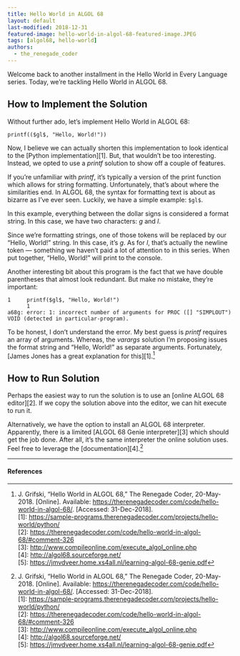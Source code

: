 ```yaml
---
title: Hello World in ALGOL 68
layout: default
last-modified: 2018-12-31
featured-image: hello-world-in-algol-68-featured-image.JPEG
tags: [algol68, hello-world]
authors:
  - the_renegade_coder
---
```


Welcome back to another installment in the Hello World in Every Language series. Today, we’re tackling Hello World in ALGOL 68.

## How to Implement the Solution

Without further ado, let’s implement Hello World in ALGOL 68:

```
printf(($gl$, "Hello, World!"))
```
Now, I believe we can actually shorten this implementation to look identical to the [Python implementation][1]. But, that wouldn’t be too interesting. Instead, we opted to use a *printf* solution to show off a couple of features.

If you’re unfamiliar with *printf*, it’s typically a version of the print function which allows for string formatting. Unfortunately, that’s about where the similarities end. In ALGOL 68, the syntax for formatting text is about as bizarre as I’ve ever seen. Luckily, we have a simple example: `$gl$`.

In this example, everything between the dollar signs is considered a format string. In this case, we have two characters: *g* and *l*.

Since we’re formatting strings, one of those tokens will be replaced by our “Hello, World!” string. In this case, it’s *g*. As for *l*, that’s actually the newline token — something we haven’t paid a lot of attention to in this series. When put together, “Hello, World!” will print to the console.

Another interesting bit about this program is the fact that we have double parentheses that almost look redundant. But make no mistake, they’re important:

```
1     printf($gl$, "Hello, World!")
      1                            
a68g: error: 1: incorrect number of arguments for PROC ([] "SIMPLOUT") VOID (detected in particular-program).
```
To be honest, I don’t understand the error. My best guess is *printf* requires an array of arguments. Whereas, the *varargs* solution I’m proposing issues the format string and “Hello, World!” as separate arguments. Fortunately, [James Jones has a great explanation for this][1].[^1]

## How to Run Solution

Perhaps the easiest way to run the solution is to use an [online ALGOL 68 editor][2]. If we copy the solution above into the editor, we can hit execute to run it.

Alternatively, we have the option to install an ALGOL 68 interpreter. Apparently, there is a limited [ALGOL 68 Genie interpreter][3] which should get the job done. After all, it’s the same interpreter the online solution uses. Feel free to leverage the [documentation][4].[^1]

---

#### References

[^1]: J. Grifski, “Hello World in ALGOL 68,” The Renegade Coder, 20-May-2018. [Online]. Available: <https://therenegadecoder.com/code/hello-world-in-algol-68/>. [Accessed: 31-Dec-2018].  
[1]: https://sample-programs.therenegadecoder.com/projects/hello-world/python/  
[2]: https://therenegadecoder.com/code/hello-world-in-algol-68/#comment-326  
[3]: http://www.compileonline.com/execute_algol_online.php  
[4]: http://algol68.sourceforge.net/  
[5]: https://jmvdveer.home.xs4all.nl/learning-algol-68-genie.pdf
